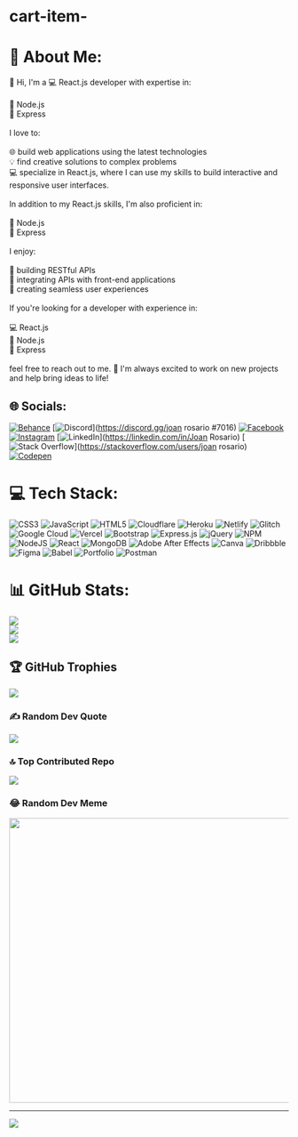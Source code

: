 # cart-item-
# 💫 About Me:
👋 Hi, I'm a 💻 React.js developer with expertise in:<br><br>    🚀 Node.js<br>    🚂 Express<br><br>I love to:<br><br>    🌐 build web applications using the latest technologies<br>    💡 find creative solutions to complex problems<br>    💻 specialize in React.js, where I can use my skills to build interactive and responsive user interfaces.<br><br>In addition to my React.js skills, I'm also proficient in:<br><br>    🚀 Node.js<br>    🚂 Express<br><br>I enjoy:<br><br>    🧰 building RESTful APIs<br>    🔗 integrating APIs with front-end applications<br>    🎨 creating seamless user experiences<br><br>If you're looking for a developer with experience in:<br><br>    💻 React.js<br>    🚀 Node.js<br>    🚂 Express<br><br>feel free to reach out to me. 🤝 I'm always excited to work on new projects and help bring ideas to life!


## 🌐 Socials:
[![Behance](https://img.shields.io/badge/Behance-1769ff?logo=behance&logoColor=white)](https://behance.net/joejoe101) [![Discord](https://img.shields.io/badge/Discord-%237289DA.svg?logo=discord&logoColor=white)](https://discord.gg/joan rosario #7016) [![Facebook](https://img.shields.io/badge/Facebook-%231877F2.svg?logo=Facebook&logoColor=white)](https://facebook.com/joan.joan.9041) [![Instagram](https://img.shields.io/badge/Instagram-%23E4405F.svg?logo=Instagram&logoColor=white)](https://instagram.com/__joan_rosario__) [![LinkedIn](https://img.shields.io/badge/LinkedIn-%230077B5.svg?logo=linkedin&logoColor=white)](https://linkedin.com/in/Joan Rosario) [![Stack Overflow](https://img.shields.io/badge/-Stackoverflow-FE7A16?logo=stack-overflow&logoColor=white)](https://stackoverflow.com/users/joan rosario) [![Codepen](https://img.shields.io/badge/Codepen-000000?style=for-the-badge&logo=codepen&logoColor=white)](https://codepen.io/joanrosario10) 

# 💻 Tech Stack:
![CSS3](https://img.shields.io/badge/css3-%231572B6.svg?style=for-the-badge&logo=css3&logoColor=white) ![JavaScript](https://img.shields.io/badge/javascript-%23323330.svg?style=for-the-badge&logo=javascript&logoColor=%23F7DF1E) ![HTML5](https://img.shields.io/badge/html5-%23E34F26.svg?style=for-the-badge&logo=html5&logoColor=white) ![Cloudflare](https://img.shields.io/badge/Cloudflare-F38020?style=for-the-badge&logo=Cloudflare&logoColor=white) ![Heroku](https://img.shields.io/badge/heroku-%23430098.svg?style=for-the-badge&logo=heroku&logoColor=white) ![Netlify](https://img.shields.io/badge/netlify-%23000000.svg?style=for-the-badge&logo=netlify&logoColor=#00C7B7) ![Glitch](https://img.shields.io/badge/glitch-%233333FF.svg?style=for-the-badge&logo=glitch&logoColor=white) ![Google Cloud](https://img.shields.io/badge/Google%20Cloud-%234285F4.svg?style=for-the-badge&logo=google-cloud&logoColor=white) ![Vercel](https://img.shields.io/badge/vercel-%23000000.svg?style=for-the-badge&logo=vercel&logoColor=white) ![Bootstrap](https://img.shields.io/badge/bootstrap-%23563D7C.svg?style=for-the-badge&logo=bootstrap&logoColor=white) ![Express.js](https://img.shields.io/badge/express.js-%23404d59.svg?style=for-the-badge&logo=express&logoColor=%2361DAFB) ![jQuery](https://img.shields.io/badge/jquery-%230769AD.svg?style=for-the-badge&logo=jquery&logoColor=white) ![NPM](https://img.shields.io/badge/NPM-%23000000.svg?style=for-the-badge&logo=npm&logoColor=white) ![NodeJS](https://img.shields.io/badge/node.js-6DA55F?style=for-the-badge&logo=node.js&logoColor=white) ![React](https://img.shields.io/badge/react-%2320232a.svg?style=for-the-badge&logo=react&logoColor=%2361DAFB) ![MongoDB](https://img.shields.io/badge/MongoDB-%234ea94b.svg?style=for-the-badge&logo=mongodb&logoColor=white) ![Adobe After Effects](https://img.shields.io/badge/Adobe%20After%20Effects-9999FF.svg?style=for-the-badge&logo=Adobe%20After%20Effects&logoColor=white) ![Canva](https://img.shields.io/badge/Canva-%2300C4CC.svg?style=for-the-badge&logo=Canva&logoColor=white) ![Dribbble](https://img.shields.io/badge/Dribbble-EA4C89?style=for-the-badge&logo=dribbble&logoColor=white) 	![Figma](https://img.shields.io/badge/figma-%23F24E1E.svg?style=for-the-badge&logo=figma&logoColor=white) ![Babel](https://img.shields.io/badge/Babel-F9DC3e?style=for-the-badge&logo=babel&logoColor=black) ![Portfolio](https://img.shields.io/badge/Portfolio-%23000000.svg?style=for-the-badge&logo=firefox&logoColor=#FF7139) ![Postman](https://img.shields.io/badge/Postman-FF6C37?style=for-the-badge&logo=postman&logoColor=white)
# 📊 GitHub Stats:
![](https://github-readme-stats.vercel.app/api?username=joanrosario10&theme=dark&hide_border=false&include_all_commits=false&count_private=false)<br/>
![](https://github-readme-streak-stats.herokuapp.com/?user=joanrosario10&theme=dark&hide_border=false)<br/>
![](https://github-readme-stats.vercel.app/api/top-langs/?username=joanrosario10&theme=dark&hide_border=false&include_all_commits=false&count_private=false&layout=compact)

## 🏆 GitHub Trophies
![](https://github-profile-trophy.vercel.app/?username=joanrosario10&theme=radical&no-frame=false&no-bg=true&margin-w=4)

### ✍️ Random Dev Quote
![](https://quotes-github-readme.vercel.app/api?type=horizontal&theme=radical)

### 🔝 Top Contributed Repo
![](https://github-contributor-stats.vercel.app/api?username=joanrosario10&limit=5&theme=dark&combine_all_yearly_contributions=true)

### 😂 Random Dev Meme
<img src="https://rm.up.railway.app/" width="512px"/>

---
[![](https://visitcount.itsvg.in/api?id=joanrosario10&icon=0&color=0)](https://visitcount.itsvg.in)

<!-- Proudly created with GPRM ( https://gprm.itsvg.in ) -->
